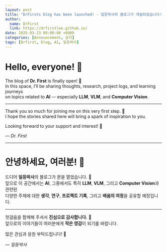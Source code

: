 ```yaml
---
layout: post
title: "DrFirsts blog has been launched! - 일등박사의 블로그가 개설되었습니다!"
author:
  name: DrFirst
  link: https://drfirstlee.github.io/
date: 2025-03-23 09:00:00 +0900
categories: [Announcement, 공지]
tags: [Drfirst, blog, AI, 일등박사]
---
```


# Hello, everyone! 👋

The blog of **Dr. First** is finally open! 🎉  
In this space, I’ll be sharing thoughts, research, project logs, and learning journeys  
on topics related to **AI** — especially **LLM**, **VLM**, and **Computer Vision**.

---

Thank you so much for joining me on this very first step. 🙏  
I hope the stories shared here will bring a spark of inspiration to you.

Looking forward to your support and interest! 🚀  

— *Dr. First*

---

# 안녕하세요, 여러분! 👋

드디어 **일등박사**의 블로그가 문을 열었습니다. 🎉  
앞으로 이 공간에서는 **AI**, 그중에서도 특히 **LLM**, **VLM**, 그리고 **Computer Vision**과 관련된  
다양한 주제에 대한 **생각**, **연구**, **프로젝트 기록**, 그리고 **배움의 여정**을 공유할 예정입니다.

---

첫걸음을 함께해 주셔서 **진심으로 감사합니다.** 🙏  
앞으로의 이야기들이 여러분에게 **작은 영감**이 되기를 바랍니다.

많은 관심과 응원 부탁드립니다! 🚀  

— *일등박사*
